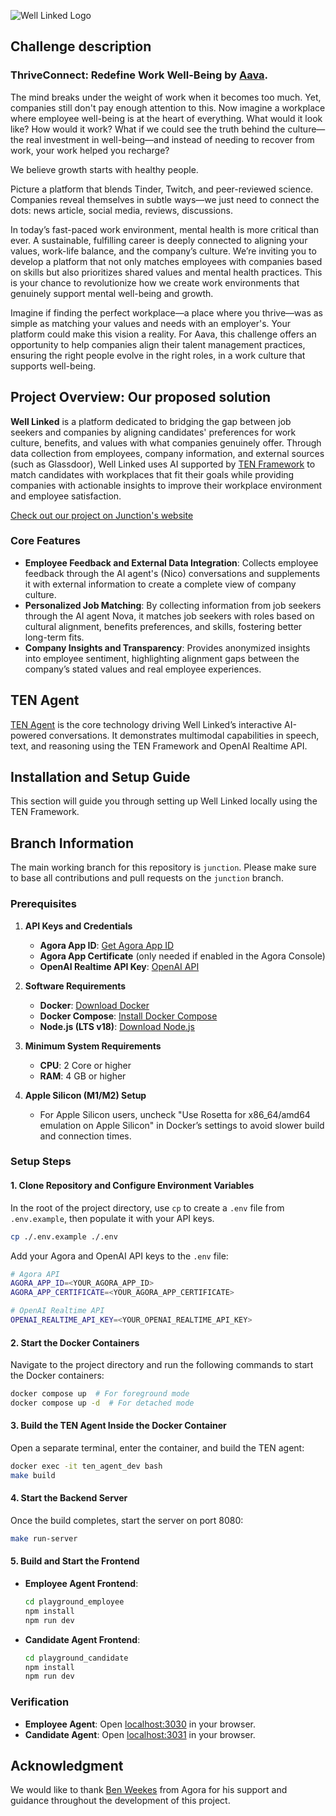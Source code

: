 ![Well Linked Logo](https://github.com/user-attachments/assets/82f75185-9977-41a0-968f-262b86194ea7)


## Challenge description
### ThriveConnect: Redefine Work Well-Being by [Aava](https://www.aava.fi/).
The mind breaks under the weight of work when it becomes too much. Yet, companies still don't pay enough attention to this.
Now imagine a workplace where employee well-being is at the heart of everything. What would it look like? How would it work? What if we could see the truth behind the culture—the real investment in well-being—and instead of needing to recover from work, your work helped you recharge?

We believe growth starts with healthy people.

Picture a platform that blends Tinder, Twitch, and peer-reviewed science. Companies reveal themselves in subtle ways—we just need to connect the dots: news article, social media, reviews, discussions.

In today’s fast-paced work environment, mental health is more critical than ever. A sustainable, fulfilling career is deeply connected to aligning your values, work-life balance, and the company’s culture. We’re inviting you to develop a platform that not only matches employees with companies based on skills but also prioritizes shared values and mental health practices. This is your chance to revolutionize how we create work environments that genuinely support mental well-being and growth.

Imagine if finding the perfect workplace—a place where you thrive—was as simple as matching your values and needs with an employer's. Your platform could make this vision a reality. For Aava, this challenge offers an opportunity to help companies align their talent management practices, ensuring the right people evolve in the right roles, in a work culture that supports well-being.


## Project Overview: Our proposed solution

**Well Linked** is a platform dedicated to bridging the gap between job seekers and companies by aligning candidates' preferences for work culture, benefits, and values with what companies genuinely offer. Through data collection from employees, company information, and external sources (such as Glassdoor), Well Linked uses AI supported by [TEN Framework](https://github.com/TEN-framework/ten_framework) to match candidates with workplaces that fit their goals while providing companies with actionable insights to improve their workplace environment and employee satisfaction.

[Check out our project on Junction's website](https://eu.junctionplatform.com/projects/junction-2024/view/672e82996afb9482214df2be)

### Core Features
- **Employee Feedback and External Data Integration**: Collects employee feedback through the AI agent's (Nico) conversations and supplements it with external information to create a complete view of company culture.
- **Personalized Job Matching**: By collecting information from job seekers through the AI agent Nova, it matches job seekers with roles based on cultural alignment, benefits preferences, and skills, fostering better long-term fits.
- **Company Insights and Transparency**: Provides anonymized insights into employee sentiment, highlighting alignment gaps between the company’s stated values and real employee experiences.


## TEN Agent

[TEN Agent](https://agent.theten.ai) is the core technology driving Well Linked’s interactive AI-powered conversations. It demonstrates multimodal capabilities in speech, text, and reasoning using the TEN Framework and OpenAI Realtime API.

## Installation and Setup Guide
This section will guide you through setting up Well Linked locally using the TEN Framework.

## Branch Information
The main working branch for this repository is `junction`. Please make sure to base all contributions and pull requests on the `junction` branch.

### Prerequisites

1. **API Keys and Credentials**
   - **Agora App ID**: [Get Agora App ID](https://docs.agora.io/en/video-calling/get-started/manage-agora-account?platform=web#create-an-agora-project)
   - **Agora App Certificate** (only needed if enabled in the Agora Console)
   - **OpenAI Realtime API Key**: [OpenAI API](https://openai.com/index/openai-api/)

2. **Software Requirements**
   - **Docker**: [Download Docker](https://www.docker.com/)
   - **Docker Compose**: [Install Docker Compose](https://docs.docker.com/compose/)
   - **Node.js (LTS v18)**: [Download Node.js](https://nodejs.org/en)

3. **Minimum System Requirements**
   - **CPU**: 2 Core or higher
   - **RAM**: 4 GB or higher

4. **Apple Silicon (M1/M2) Setup**
   - For Apple Silicon users, uncheck "Use Rosetta for x86_64/amd64 emulation on Apple Silicon" in Docker’s settings to avoid slower build and connection times.

### Setup Steps

#### 1. Clone Repository and Configure Environment Variables
In the root of the project directory, use `cp` to create a `.env` file from `.env.example`, then populate it with your API keys.

```bash
cp ./.env.example ./.env
```

Add your Agora and OpenAI API keys to the `.env` file:

```bash
# Agora API
AGORA_APP_ID=<YOUR_AGORA_APP_ID>
AGORA_APP_CERTIFICATE=<YOUR_AGORA_APP_CERTIFICATE>

# OpenAI Realtime API
OPENAI_REALTIME_API_KEY=<YOUR_OPENAI_REALTIME_API_KEY>
```

#### 2. Start the Docker Containers
Navigate to the project directory and run the following commands to start the Docker containers:

```bash
docker compose up  # For foreground mode
docker compose up -d  # For detached mode
```

#### 3. Build the TEN Agent Inside the Docker Container
Open a separate terminal, enter the container, and build the TEN agent:

```bash
docker exec -it ten_agent_dev bash
make build
```

#### 4. Start the Backend Server
Once the build completes, start the server on port 8080:

```bash
make run-server
```

#### 5. Build and Start the Frontend
- **Employee Agent Frontend**:
  ```bash
  cd playground_employee
  npm install
  npm run dev
  ```
- **Candidate Agent Frontend**:
  ```bash
  cd playground_candidate
  npm install
  npm run dev
  ```

### Verification

- **Employee Agent**: Open [localhost:3030](http://localhost:3030) in your browser.
- **Candidate Agent**: Open [localhost:3031](http://localhost:3031) in your browser.

## Acknowledgment 

We would like to thank [Ben Weekes](https://github.com/BenWeekes) from Agora for his support and guidance throughout the development of this project.

